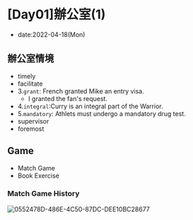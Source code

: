 # [Day01]辦公室(1)

* date:2022-04-18(Mon)

## 辦公室情境
* timely
* facilitate
* 3.`grant`: French granted Mike an entry visa.
  * I granted the fan's request.  
* 4.`integral`:Curry is an integral part of the Warrior.
* 5.`mandatory`: Athlets must undergo a mandatory drug test.
* supervisor
* foremost

## Game
* Match Game
* Book Exercise

### Match Game History
![0552478D-486E-4C50-87DC-DEE10BC28677](https://user-images.githubusercontent.com/16321107/164220119-37b00483-dbb8-4228-944c-6c347cf7cc93.jpg)
